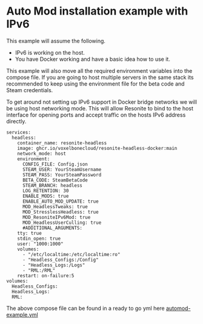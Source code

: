 # Auto Mod installation example with IPv6
This example will assume the following. 

- IPv6 is working on the host.
- You have Docker working and have a basic idea how to use it.

This example will also move all the required environment variables into the compose file. If you are going to host multiple servers in the same stack its recommended to keep using the environment file for the beta code and Steam credentials. 

To get around not setting up IPv6 support in Docker bridge networks we will be using host networking mode. This will allow Resonite to bind to the host interface for opening ports and accept traffic on the hosts IPv6 address directly.

```
services:
  headless:
    container_name: resonite-headless
    image: ghcr.io/voxelbonecloud/resonite-headless-docker:main 
    network_mode: host
    environment:
      CONFIG_FILE: Config.json
      STEAM_USER: YourSteamUsername
      STEAM_PASS: YourSteamPassword
      BETA_CODE: SteamBetaCode
      STEAM_BRANCH: headless
      LOG_RETENTION: 30
      ENABLE_MODS: true
      ENABLE_AUTO_MOD_UPDATE: true
      MOD_HeadlessTweaks: true
      MOD_StresslessHeadless: true
      MOD_ResoniteIPv6Mod: true
      MOD_HeadlessUserCulling: true
      #ADDITIONAL_ARGUMENTS:
    tty: true
    stdin_open: true
    user: "1000:1000"
    volumes:
      - "/etc/localtime:/etc/localtime:ro"
      - "Headless_Configs:/Config"
      - "Headless_Logs:/Logs"
      - "RML:/RML"
    restart: on-failure:5
volumes:
  Headless_Configs:
  Headless_Logs:
  RML:
```

The above compose file can be found in a ready to go yml here [automod-example.yml](automod-example.yml)

